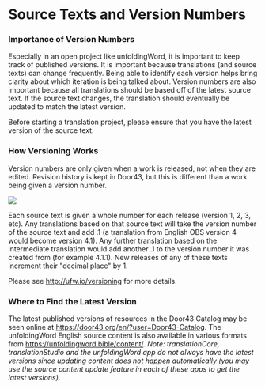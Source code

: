# Source Texts and Version Numbers #

### Importance of Version Numbers

Especially in an open project like unfoldingWord, it is important to keep track of published versions. It is important because translations (and source texts) can change frequently. Being able to identify each version helps bring clarity about which iteration is being talked about. Version numbers are also important because all translations should be based off of the latest source text. If the source text changes, the translation should eventually be updated to match the latest version.

Before starting a translation project, please ensure that you have the latest version of the source text.

### How Versioning Works

Version numbers are only given when a work is released, not when they are edited. Revision history is kept in Door43, but this is different than a work being given a version number.

![](https://cdn.door43.org/ta/jpg/versioning.jpg)

Each source text is given a whole number for each release (version 1, 2, 3, etc).  Any translations based on that source text will take the version number of the source text and add .1 (a translation from English OBS version 4 would become version 4.1).  Any further translation based on the intermediate translation would add another .1 to the version number it was created from (for example 4.1.1).  New releases of any of these texts increment their "decimal place" by 1.

Please see http://ufw.io/versioning for more details.

### Where to Find the Latest Version

The latest published versions of resources in the Door43 Catalog may be seen online at https://door43.org/en/?user=Door43-Catalog. The unfoldingWord English source content is also available in various formats from https://unfoldingword.bible/content/. *Note: translationCore, translationStudio and the unfoldingWord app do not always have the latest versions since updating content does not happen automatically (you may use the source content update feature in each of these apps to get the latest versions).*

